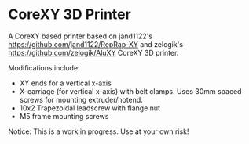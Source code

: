 CoreXY 3D Printer
==================

A CoreXY based printer based on jand1122's https://github.com/jand1122/RepRap-XY and zelogik's https://github.com/zelogik/AluXY CoreXY 3D printer. 


Modifications include:
* XY ends for a vertical x-axis
* X-carriage (for vertical x-axis) with belt clamps. Uses 30mm spaced screws for mounting extruder/hotend. 
* 10x2 Trapezoidal leadscrew with flange nut
* M5 frame mounting screws



Notice: This is a work in progress. Use at your own risk!

